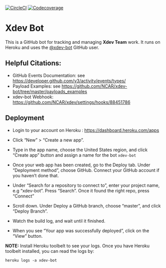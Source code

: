 
[![CircleCI](https://img.shields.io/circleci/project/github/NCAR/xdev-bot/master.svg?style=for-the-badge&logo=circleci)](https://circleci.com/gh/NCAR/xdev-bot/tree/master)
[![Codecoverage](https://img.shields.io/codecov/c/github/NCAR/xdev-bot.svg?style=for-the-badge)](https://codecov.io/gh/NCAR/xdev-bot)



# Xdev Bot 

This is a GitHub bot for tracking and managing **Xdev Team** work. It runs on Heroku and uses the [@xdev-bot](https://github.com/xdev-bot) GitHub user.

## Helpful Citations:

- GitHub Events Documentation:  see https://developer.github.com/v3/activity/events/types/
- Payload Examples: see https://github.com/NCAR/xdev-bot/tree/master/payloads_examples
- xdev-bot Webhook:  https://github.com/NCAR/xdev/settings/hooks/88451786

## Deployment 

- Login to your account on Heroku : https://dashboard.heroku.com/apps
- Click “New” > “Create a new app”. 
- Type in the app name, choose the United States region, and click “Create app” button and assign a name for the bot `xdev-bot`
- Once your web app has been created, go to the Deploy tab. Under “Deployment method”, choose GitHub. Connect your GitHub account if you haven’t done that.
- Under “Search for a repository to connect to”, enter your project name, e.g “xdev-bot”. Press “Search”. Once it found the right repo, press “Connect”
- Scroll down. Under Deploy a GitHub branch, choose “master”, and click “Deploy Branch”.

- Watch the build log, and wait until it finished.

- When you see “Your app was successfully deployed”, click on the “View” button.


**NOTE:** Install Heroku toolbelt to see your logs. Once you have Heroku toolbelt installed, you can read the logs by:

```console
heroku logs -a xdev-bot
```

